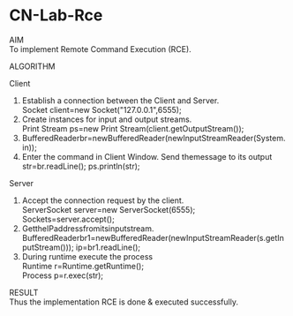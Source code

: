 # CN-Lab-Rce
AIM  
To implement Remote Command Execution (RCE). 

ALGORITHM 

Client  
1.	Establish a connection between the Client and Server.  
Socket client=new Socket("127.0.0.1",6555);  
2.	Create instances for input and output streams.  
Print Stream ps=new Print Stream(client.getOutputStream());  
3.	BufferedReaderbr=newBufferedReader(newInputStreamReader(System.in));  
4.	Enter the command in Client Window. Send themessage to its output str=br.readLine(); ps.println(str);  

Server  
1.	Accept the connection request by the client.  
ServerSocket server=new ServerSocket(6555);  
Sockets=server.accept();  
2.	GettheIPaddressfromitsinputstream.  
BufferedReaderbr1=newBufferedReader(newInputStreamReader(s.getInputStream())); ip=br1.readLine();  
3.	During runtime execute the process  
Runtime r=Runtime.getRuntime();  
Process p=r.exec(str);  
  
RESULT  
Thus the implementation RCE is done & executed successfully.  
